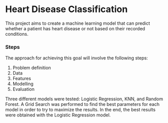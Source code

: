 # Heart Disease Classification

This project aims to create a machine learning model that can predict whether a patient has heart disease or not based on their recorded conditions.

### Steps

The approach for achieving this goal will involve the following steps:

1. Problem definition
2. Data
3. Features
4. Modelling
5. Evaluation

Three different models were tested: Logistic Regression, KNN, and Random Forest. A Grid Search was performed to find the best parameters for each model in order to try to maximize the results. In the end, the best results were obtained with the Logistic Regression model.
